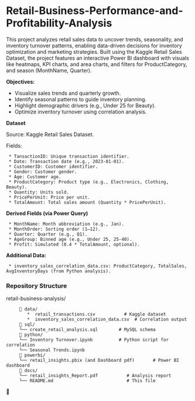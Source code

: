 # Retail-Business-Performance-and-Profitability-Analysis

This project analyzes retail sales data to uncover trends, seasonality, and inventory turnover patterns, enabling data-driven decisions for inventory optimization and marketing strategies. Built using the Kaggle Retail Sales Dataset, the project features an interactive Power BI dashboard with visuals like heatmaps, KPI charts, and area charts, and filters for ProductCategory, and season (MonthName, Quarter).

**Objectives:**

* Visualize sales trends and quarterly growth.
* Identify seasonal patterns to guide inventory planning.
* Highlight demographic drivers (e.g., Under 25 for Beauty).
* Optimize inventory turnover using correlation analysis.

**Dataset**

Source: Kaggle Retail Sales Dataset.

Fields:

     * TansactionID: Unique transaction identifier.
     * Date: Transaction date (e.g., 2023-01-01).
     * CustomerID: Customer identifier.
     * Gender: Customer gender.
     * Age: Customer age.
     * ProductCategory: Product type (e.g., Electronics, Clothing, Beauty).
     * Quantity: Units sold.
     * PricePerUnit: Price per unit.
     * TotalAmount: Total sales amount (Quantity * PricePerUnit).

**Derived Fields (via Power Query)**

     * MonthName: Month abbreviation (e.g., Jan).
     * MonthOrder: Sorting order (1–12).
     * Quarter: Quarter (e.g., Q1).
     * AgeGroup: Binned age (e.g., Under 25, 25-40).
     * Profit: Simulated (0.4 * TotalAmount, optional).

**Additional Data:**

     * inventory_sales_correlation_data.csv: ProductCategory, TotalSales, AvgInventoryDays (from Python analysis).

### Repository Structure

retail-business-analysis/

          data/
            *  retail_transactions.csv           # Kaggle dataset
            *  inventory_sales_correlation_data.csv  # Correlation output
          sql/
         └── create_retail_analysis.sql        # MySQL schema 
          python/
         └── Inventory Turnover.ipynb          # Python script for correlation
         └── Seasonal Trends.ipynb    
          powerbi/
         └── retail_insights.pbix (and Dashboard pdf)       # Power BI dashboard
          docs/
         └── retail_insights_Report.pdf           # Analysis report
         └── README.md                            # This file


	






